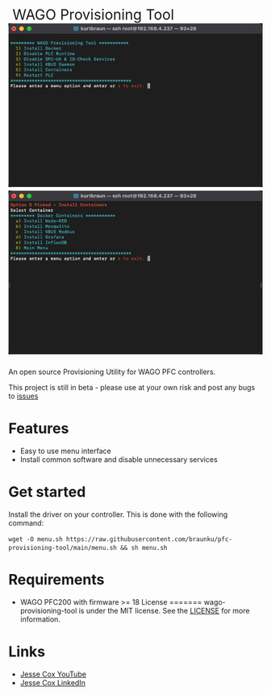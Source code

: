 <h1 style="font-weight:normal">
  &nbsp;WAGO Provisioning Tool&nbsp;
  <a href="provisioning gif"><img src=wago-provisioning-tool.png></a>
  <a href="docker gif"><img src=docker-menu.png></a>
</h1>

An open source Provisioning Utility for WAGO PFC controllers.

This project is still in beta - please use at your own risk and post any bugs to [issues](https://https://github.com/braunku/pfc-provisioning-tool/issues)
<br>

Features
========
* Easy to use menu interface
* Install common software and disable unnecessary services

Get started
===========
Install the driver on your controller.  This is done with the following command:

`wget -O menu.sh https://raw.githubusercontent.com/braunku/pfc-provisioning-tool/main/menu.sh && sh menu.sh`

Requirements
============
* WAGO PFC200 with firmware >= 18
License
=======
wago-provisioning-tool is under the MIT license. See the [LICENSE](https://github.com/braunku/wago-provisioning-tool/blob/main/LICENSE.md) for more information.

Links
=====
* [Jesse Cox YouTube](https://www.youtube.com/channel/WAGOKurt)
* [Jesse Cox LinkedIn](https://www.linkedin.com/in/wago-kurt-braun/)